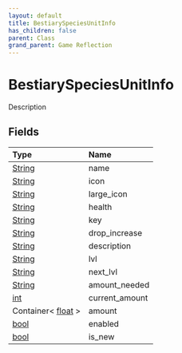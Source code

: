 ```yaml
---
layout: default
title: BestiarySpeciesUnitInfo
has_children: false
parent: Class
grand_parent: Game Reflection
---
```

# BestiarySpeciesUnitInfo
Description 

## Fields

| Type | Name |
|:----------|:--------------|
| [String](/riftbreaker-wiki/docs/game-reflection/components/string/) | name |
| [String](/riftbreaker-wiki/docs/game-reflection/components/string/) | icon |
| [String](/riftbreaker-wiki/docs/game-reflection/components/string/) | large_icon |
| [String](/riftbreaker-wiki/docs/game-reflection/components/string/) | health |
| [String](/riftbreaker-wiki/docs/game-reflection/components/string/) | key |
| [String](/riftbreaker-wiki/docs/game-reflection/components/string/) | drop_increase |
| [String](/riftbreaker-wiki/docs/game-reflection/components/string/) | description |
| [String](/riftbreaker-wiki/docs/game-reflection/components/string/) | lvl |
| [String](/riftbreaker-wiki/docs/game-reflection/components/string/) | next_lvl |
| [String](/riftbreaker-wiki/docs/game-reflection/components/string/) | amount_needed |
| [int](/riftbreaker-wiki/docs/game-reflection/enums/int/) | current_amount |
| Container< [float](/riftbreaker-wiki/docs/game-reflection/components/float/) > | amount |
| [bool](/riftbreaker-wiki/docs/game-reflection/components/bool/) | enabled |
| [bool](/riftbreaker-wiki/docs/game-reflection/components/bool/) | is_new |


